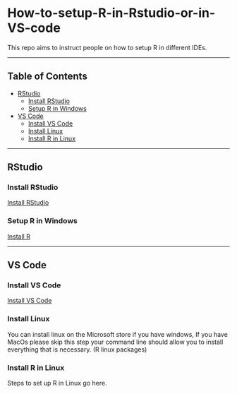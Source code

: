 # How-to-setup-R-in-Rstudio-or-in-VS-code

This repo aims to instruct people on how to setup R in different IDEs.

---

## Table of Contents
- [RStudio](#rstudio)
  - [Install RStudio](#install-rstudio)
  - [Setup R in Windows](#setup-r-in-windows)
- [VS Code](#vs-code)
  - [Install VS Code](#install-vs-code)
  - [Install Linux](#install-linux)
  - [Install R in Linux](#install-r-in-linux)

---

## RStudio

### Install RStudio
[Install RStudio](https://posit.co/download/rstudio-desktop/)

### Setup R in Windows
[Install R](https://posit.co/download/rstudio-desktop/)

---

## VS Code

### Install VS Code
[Install VS Code](https://code.visualstudio.com/)

### Install Linux 
You can install linux on the Microsoft store if you have windows, If you have MacOs please skip this step your command
line should allow you to install everything that is necessary. (R linux packages)

### Install R in Linux
Steps to set up R in Linux go here.
